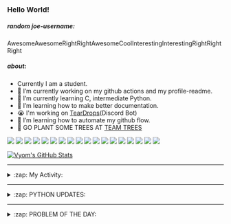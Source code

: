 ### Hello World!

##### random joe-username:
<!--DON'T REMOVE--->
<!--username:START-->
AwesomeAwesomeRightRightAwesomeCoolInterestingInterestingRightRightRight
<!--username:END-->

##### about:
- Currently I am a student.
- 🔭 I’m currently working on my github actions and my profile-readme. 
- 🌱 I’m currently learning C, intermediate Python.
- 🌱 I’m learning how to make better documentation.
- 😭 I'm working on [TearDrops](https://github.com/Vyvy-vi/TearDrops)(Discord Bot)
- 🌱 I’m learning how to automate my github flow.
- 🌱 GO PLANT SOME TREES AT [TEAM TREES](https://teamtrees.org/)

![](https://img.shields.io/badge/Editor-Vim-informational?style=flat&logo=Editor&logoColor=white&color=2bbc8a)
![](https://img.shields.io/badge/Editor-VScode-informational?style=flat&logo=<LOGO_NAME>&logoColor=white&color=2bbc8a)
![](https://img.shields.io/badge/OS-MacOS-informational?style=flat&logo=<LOGO_NAME>&logoColor=white&color=2bbc8a)
![](https://img.shields.io/badge/OS-Fedora-informational?style=flat&logo=<LOGO_NAME>&logoColor=white&color=2bbc8a)
![](https://img.shields.io/badge/OS-Ubuntu-informational?style=flat&logo=<LOGO_NAME>&logoColor=white&color=2bbc8a)
![](https://img.shields.io/badge/Tools-mysql-informational?style=flat&logo=<LOGO_NAME>&logoColor=white&color=2bbc8a)
![](https://img.shields.io/badge/Tools-MongoDB-informational?style=flat&logo=<LOGO_NAME>&logoColor=white&color=2bbc8a)
![](https://img.shields.io/badge/Tools-DiscordAPI-informational?style=flat&logo=<LOGO_NAME>&logoColor=white&color=2bbc8a)
![](https://img.shields.io/badge/Tools-GoogleAPIs-informational?style=flat&logo=<LOGO_NAME>&logoColor=white&color=2bbc8a)
![](https://img.shields.io/badge/Tools-ScikitLearn-informational?style=flat&logo=<LOGO_NAME>&logoColor=white&color=2bbc8a)
![](https://img.shields.io/badge/Tools-json-informational?style=flat&logo=<LOGO_NAME>&logoColor=white&color=2bbc8a)
![](https://img.shields.io/badge/Tools-Metasploit-informational?style=flat&logo=<LOGO_NAME>&logoColor=white&color=2bbc8a)
![](https://img.shields.io/badge/Shell-zsh-informational?style=flat&logo=<LOGO_NAME>&logoColor=white&color=2bbc8a)
![](https://img.shields.io/badge/Code-Python-informational?style=flat&logo=<LOGO_NAME>&logoColor=white&color=2bbc8a)
![](https://img.shields.io/badge/Code-Ruby-informational?style=flat&logo=<LOGO_NAME>&logoColor=white&color=2bbc8a)
![](https://img.shields.io/badge/Code-Processing-informational?style=flat&logo=<LOGO_NAME>&logoColor=white&color=2bbc8a)
![](https://img.shields.io/badge/Code-Arduino-informational?style=flat&logo=<LOGO_NAME>&logoColor=white&color=2bbc8a)
![](https://img.shields.io/badge/Graphics-Blender-informational?style=flat&logo=<LOGO_NAME>&logoColor=white&color=2bbc8a)

<a href="https://github.com/Vyvy-vi/Vyvy-vi">
  <img align="center" src="https://profile-readme-git-master.vyvy-vi.vercel.app/api?username=Vyvy-vi&show_icons=true&line_height=27&count_private=true&title_color=ffffff&text_color=c9cacc&icon_color=2bbc8a&bg_color=1d1f21" alt="Vyom's GitHub Stats" />
</a>

---
<details>
  <summary>:zap: My Activity:</summary>
  
<!--START_SECTION:waka-->
![Profile Views](http://img.shields.io/badge/Profile%20Views-13-blue)

**I'm an Early 🐤** 

```text
🌞 Morning    65 commits     ███████████░░░░░░░░░░░░░░   47.45% 
🌆 Daytime    25 commits     ████░░░░░░░░░░░░░░░░░░░░░   18.25% 
🌃 Evening    36 commits     ██████░░░░░░░░░░░░░░░░░░░   26.28% 
🌙 Night      11 commits     ██░░░░░░░░░░░░░░░░░░░░░░░   8.03%

```
📅 **I'm Most Productive on Monday** 

```text
Monday       42 commits     ███████░░░░░░░░░░░░░░░░░░   30.66% 
Tuesday      11 commits     ██░░░░░░░░░░░░░░░░░░░░░░░   8.03% 
Wednesday    11 commits     ██░░░░░░░░░░░░░░░░░░░░░░░   8.03% 
Thursday     12 commits     ██░░░░░░░░░░░░░░░░░░░░░░░   8.76% 
Friday       20 commits     ███░░░░░░░░░░░░░░░░░░░░░░   14.6% 
Saturday     19 commits     ███░░░░░░░░░░░░░░░░░░░░░░   13.87% 
Sunday       22 commits     ████░░░░░░░░░░░░░░░░░░░░░   16.06%

```


📊 **This Week I Spent My Time On** 

```text
🔥 Editors: 
Vim                      13 hrs 35 mins      ██████████████████████░░░   89.16% 
VS Code                  1 hr 39 mins        ██░░░░░░░░░░░░░░░░░░░░░░░   10.84%

🐱‍💻 Projects: 
TearDrops                5 hrs 27 mins       █████████░░░░░░░░░░░░░░░░   35.85% 
another-discord-bot      3 hrs 25 mins       █████░░░░░░░░░░░░░░░░░░░░   22.46% 
EddieBot                 2 hrs 57 mins       ████░░░░░░░░░░░░░░░░░░░░░   19.45% 
Unknown Project          1 hr 10 mins        ██░░░░░░░░░░░░░░░░░░░░░░░   7.73% 
.dotfiles                50 mins             █░░░░░░░░░░░░░░░░░░░░░░░░   5.53%

💻 Operating System: 
Mac                      15 hrs 14 mins      █████████████████████████   100.0%

```

**I Mostly Code in Python** 

```text
Python                   22 repos            ███████████████████░░░░░░   78.57% 
Processing               1 repo              █░░░░░░░░░░░░░░░░░░░░░░░░   3.57% 
Swift                    1 repo              █░░░░░░░░░░░░░░░░░░░░░░░░   3.57% 
JavaScript               1 repo              █░░░░░░░░░░░░░░░░░░░░░░░░   3.57% 
SCSS                     1 repo              █░░░░░░░░░░░░░░░░░░░░░░░░   3.57%

```



<!--END_SECTION:waka-->
</details>

---
<details>
  <summary>:zap: PYTHON UPDATES:</summary>
  
<!-- BLOG-POST-LIST:START -->
- [Saturday megathread: Share your resources!](https://www.reddit.com/r/Python/comments/jy0jyf/saturday_megathread_share_your_resources/)
- [Hierarchical Human Activity Recognition using Deep Learning](https://www.reddit.com/r/Python/comments/jy0261/hierarchical_human_activity_recognition_using/)
- [Refraction Animation Made in matplotlib](https://www.reddit.com/r/Python/comments/jxzzpj/refraction_animation_made_in_matplotlib/)
- [How I made an Among Us Bot using PyAutoGUI and Pillow to perform more tasks! (Part 2)](https://www.reddit.com/r/Python/comments/jxzgy2/how_i_made_an_among_us_bot_using_pyautogui_and/)
- [Why should I learn python?](https://www.reddit.com/r/Python/comments/jxz4ds/why_should_i_learn_python/)
<!-- BLOG-POST-LIST:END -->
</details>

---
<details>
  <summary>:zap: PROBLEM OF THE DAY:</summary>
    #TODO
<!--QOTD:START-->
<!--QOTD:END-->
</details>


